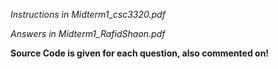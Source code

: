 *Instructions in Midterm1_csc3320.pdf*

*Answers in Midterm1_RafidShaon.pdf*

__Source Code is given for each question, also commented on!__
